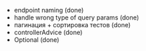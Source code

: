 - endpoint naming (done)
- handle wrong type of query params (done)
- пагинация + сортировка тестов (done)
- controllerAdvice (done)
- Optional (done)